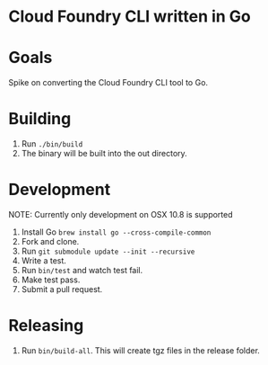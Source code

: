 Cloud Foundry CLI written in Go
===========

Goals
===========

Spike on converting the Cloud Foundry CLI tool to Go.

Building
========
1. Run ```./bin/build```
1. The binary will be built into the out directory.

Development
===========

NOTE: Currently only development on OSX 10.8 is supported

1. Install Go ```brew install go --cross-compile-common```
1. Fork and clone.
1. Run ```git submodule update --init --recursive```
1. Write a test.
1. Run ``` bin/test ``` and watch test fail.
1. Make test pass.
1. Submit a pull request.

Releasing
=========

1. Run ```bin/build-all```. This will create tgz files in the release folder.

